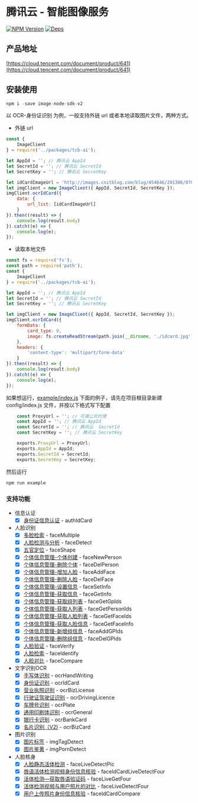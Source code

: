 # 腾讯云 - 智能图像服务

[![NPM Version](https://img.shields.io/npm/v/image-nodejs-sdk.svg?style=flat)](https://www.npmjs.com/package/image-nodejs-sdk)
[![Deps](https://david-dm.org/tencentyun/image-nodejs-sdk.svg)](https://david-dm.org/tencentyun/image-nodejs-sdk)

## 产品地址
[https://cloud.tencent.com/document/product/641](https://cloud.tencent.com/document/product/641)

## 安装使用

```javascript
npm i -save image-node-sdk-v2
```
以 OCR-身份证识别 为例，一般支持外链 url 或者本地读取图片文件，两种方式。

* 外链 url

```javascript
const {
    ImageClient
} = require('../packages/tcb-ai');

let AppId = ''; // 腾讯云 AppId
let SecretId = ''; // 腾讯云 SecretId
let SecretKey = ''; // 腾讯云 SecretKey

let idCardImageUrl = 'http://images.cnitblog.com/blog/454646/201306/07090518-029ff26fac014d72a7786937e8319c78.jpg';
let imgClient = new ImageClient({ AppId, SecretId, SecretKey });
imgClient.ocrIdCard({
    data: {
        url_list: [idCardImageUrl]
    }
}).then((result) => {
    console.log(result.body)
}).catch((e) => {
    console.log(e);
});
```
* 读取本地文件

```javascript
const fs = require('fs');
const path = require('path');
const {
    ImageClient
} = require('../packages/tcb-ai');

let AppId = ''; // 腾讯云 AppId
let SecretId = ''; // 腾讯云 SecretId
let SecretKey = ''; // 腾讯云 SecretKey

let imgClient = new ImageClient({ AppId, SecretId, SecretKey });
imgClient.ocrIdCard({
    formData: {
        card_type: 0,
        image: fs.createReadStream(path.join(__dirname, './idcard.jpg'))
    },
    headers: {
        'content-type': 'multipart/form-data'
    }
}).then((result) => {
    console.log(result.body)
}).catch((e) => {
    console.log(e);
});
```

如果想运行，[example/index.js](./example/index.js) 下面的例子，请先在项目根目录新建 config/index.js 文件，并按以下格式写下配置

```javascript
    const ProxyUrl = ''; // 可填公司代理
    const AppId = ''; // 腾讯云 AppId
    const SecretId = ''; // 腾讯云  SecretId
    const SecretKey = ''; // 腾讯云 SecretKey

    exports.ProxyUrl = ProxyUrl;
    exports.AppId = AppId;
    exports.SecretId = SecretId;
    exports.SecretKey = SecretKey;
```

然后运行

```javascript
npm run example
```


### 支持功能
* 信息认证
    - [x] [身份证信息认证](https://cloud.tencent.com/document/product/641/13391) - authIdCard

* 人脸识别
    - [x] [多脸检索](https://cloud.tencent.com/document/product/641/14349) - faceMultiple
    - [x] [人脸检测与分析](https://cloud.tencent.com/document/product/641/12415) - faceDetect
    - [x] [五官定位](https://cloud.tencent.com/document/product/641/12416) - faceShape
    - [x] [个体信息管理-个体创建](https://cloud.tencent.com/document/product/641/12417#.E4.B8.AA.E4.BD.93.E5.88.9B.E5.BB.BA) - faceNewPerson
    - [x] [个体信息管理-删除个体](https://cloud.tencent.com/document/product/641/12417#.E5.88.A0.E9.99.A4.E4.B8.AA.E4.BD.93) - faceDelPerson
    - [x] [个体信息管理-增加人脸](https://cloud.tencent.com/document/product/641/12417#.E5.A2.9E.E5.8A.A0.E4.BA.BA.E8.84.B8) - faceAddFace
    - [x] [个体信息管理-删除人脸](https://cloud.tencent.com/document/product/641/12417#.E5.88.A0.E9.99.A4.E4.BA.BA.E8.84.B8) - faceDelFace
    - [x] [个体信息管理-设置信息](https://cloud.tencent.com/document/product/641/12417#.E8.AE.BE.E7.BD.AE.E4.BF.A1.E6.81.AF) - faceSetInfo
    - [x] [个体信息管理-获取信息](https://cloud.tencent.com/document/product/641/12417#.E8.8E.B7.E5.8F.96.E4.BF.A1.E6.81.AF) - faceGetInfo
    - [x] [个体信息管理-获取组列表](https://cloud.tencent.com/document/product/641/12417#.E8.8E.B7.E5.8F.96.E7.BB.84.E5.88.97.E8.A1.A8) - faceGetGpIds
    - [x] [个体信息管理-获取人列表](https://cloud.tencent.com/document/product/641/12417#.E8.8E.B7.E5.8F.96.E4.BA.BA.E5.88.97.E8.A1.A8) - faceGetPersonIds
    - [x] [个体信息管理-获取人脸列表](https://cloud.tencent.com/document/product/641/12417#.E8.8E.B7.E5.8F.96.E4.BA.BA.E8.84.B8.E5.88.97.E8.A1.A8) - faceGetFaceIds
    - [x] [个体信息管理-获取人脸信息](https://cloud.tencent.com/document/product/641/12417#.E8.8E.B7.E5.8F.96.E4.BA.BA.E8.84.B8.E4.BF.A1.E6.81.AF) - faceGetFaceInfo
    - [x] [个体信息管理-新增组信息](https://cloud.tencent.com/document/product/641/12417#person.E6.96.B0.E5.A2.9E.E7.BB.84.E4.BF.A1.E6.81.AF) - faceAddGPIds
    - [x] [个体信息管理-删除组信息](https://cloud.tencent.com/document/product/641/12417#person.E5.88.A0.E9.99.A4.E7.BB.84.E4.BF.A1.E6.81.AF) - faceDelGPIds
    - [x] [人脸验证](https://cloud.tencent.com/document/product/641/12418) - faceVerify
    - [x] [人脸检索](https://cloud.tencent.com/document/product/641/12419) - faceIdentify
    - [x] [人脸对比](https://cloud.tencent.com/document/product/641/12420) - faceCompare

* 文字识别OCR
    - [x] [手写体识别](https://cloud.tencent.com/document/product/641/12838) - ocrHandWriting
    - [x] [身份证识别](https://cloud.tencent.com/document/product/641/12424) - ocrIdCard
    - [x] [营业执照识别](https://cloud.tencent.com/document/product/641/12425) - ocrBizLicense
    - [x] [行驶证驾驶证识别](https://cloud.tencent.com/document/product/641/12426) - ocrDrivingLicence
    - [x] [车牌号识别](https://cloud.tencent.com/document/product/641/12427) - ocrPlate
    - [x] [通用印刷体识别](https://cloud.tencent.com/document/product/641/12428) - ocrGeneral
    - [x] [银行卡识别](https://cloud.tencent.com/document/product/641/12429) - ocrBankCard
    - [x] [名片识别（V2)](https://cloud.tencent.com/document/product/641/13209) - ocrBizCard

* 图片识别
    - [x] [图片标签](https://cloud.tencent.com/document/product/641/12421) - imgTagDetect
    - [x] [图片鉴黄](https://cloud.tencent.com/document/product/641/12422) - imgPornDetect

* 人脸核身
    - [x] [人脸静态活体检测](https://cloud.tencent.com/document/product/641/12558) - faceLiveDetectPic
    - [x] [唇语活体检测视频身份信息核验](https://cloud.tencent.com/document/product/641/12430) - faceIdCardLiveDetectFour
    - [x] [活体检测—获取唇语验证码](https://cloud.tencent.com/document/product/641/12431) - faceLiveGetFour
    - [x] [活体检测视频与用户照片的对比](https://cloud.tencent.com/document/product/641/12432) - faceLiveDetectFour
    - [x] [用户上传照片身份信息核验](https://cloud.tencent.com/document/product/641/12433) - faceIdCardCompare